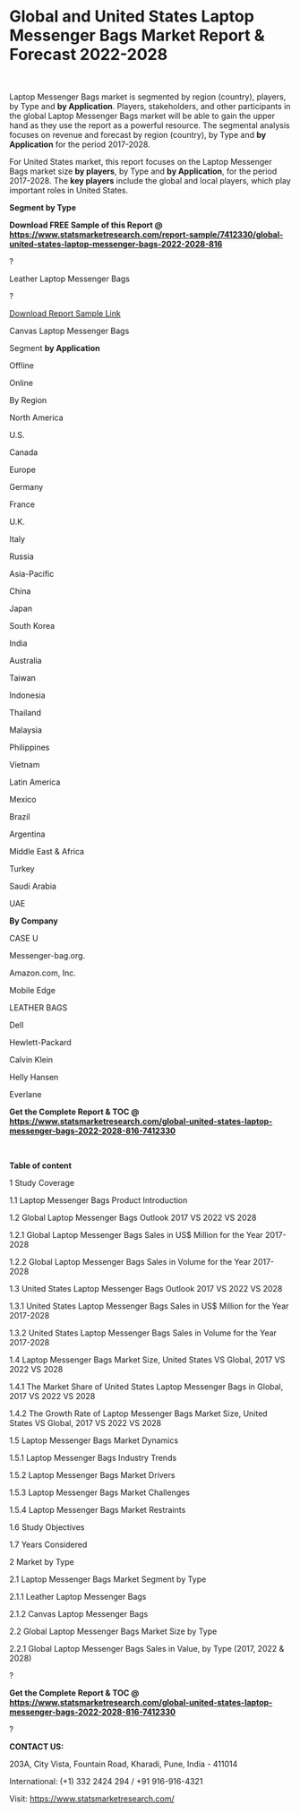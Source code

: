 <h1>Global and United States Laptop Messenger Bags Market Report & Forecast 2022-2028</h1><br/><p>Laptop Messenger Bags market is segmented by region (country), players, by Type and <strong>by Application</strong>. Players, stakeholders, and other participants in the global Laptop Messenger Bags market will be able to gain the upper hand as they use the report as a powerful resource. The segmental analysis focuses on revenue and forecast by region (country), by Type and <strong>by Application</strong> for the period 2017-2028.</p>
 
 
 
 <p>For United States market, this report focuses on the Laptop Messenger Bags market size <strong>by players</strong>, by Type and <strong>by Application</strong>, for the period 2017-2028. The <strong>key players</strong> include the global and local players, which play important roles in United States.</p>
 
 
 
 <p><strong>Segment by Type</strong></p>
 
 
 
 <div><b>Download FREE Sample of this Report @ <a href="https://www.statsmarketresearch.com/download-free-sample/7412330/global-united-states-laptop-messenger-bags-2022-2028-816">https://www.statsmarketresearch.com/report-sample/7412330/global-united-states-laptop-messenger-bags-2022-2028-816</a></b></div>
 
 
 
 <p>? </p>
 
 
 
 <p>Leather Laptop Messenger Bags</p>
 
 
 
 <p>? </p>
 
 
 
 <p><a href="https://www.statsmarketresearch.com/download-free-sample/7412330/global-united-states-laptop-messenger-bags-2022-2028-816">Download Report Sample Link</a></p>
 
 
 
 <p>Canvas Laptop Messenger Bags</p>
 
 
 
 <p>Segment <strong>by Application</strong></p>
 
 
 
 <p>Offline</p>
 
 
 
 <p>Online</p>
 
 
 
 <p>By Region</p>
 
 
 
 <p>North America</p>
 
 
 
 <p>U.S.</p>
 
 
 
 <p>Canada</p>
 
 
 
 <p>Europe</p>
 
 
 
 <p>Germany</p>
 
 
 
 <p>France</p>
 
 
 
 <p>U.K.</p>
 
 
 
 <p>Italy</p>
 
 
 
 <p>Russia</p>
 
 
 
 <p>Asia-Pacific</p>
 
 
 
 <p>China</p>
 
 
 
 <p>Japan</p>
 
 
 
 <p>South Korea</p>
 
 
 
 <p>India</p>
 
 
 
 <p>Australia</p>
 
 
 
 <p>Taiwan</p>
 
 
 
 <p>Indonesia</p>
 
 
 
 <p>Thailand</p>
 
 
 
 <p>Malaysia</p>
 
 
 
 <p>Philippines</p>
 
 
 
 <p>Vietnam</p>
 
 
 
 <p>Latin America</p>
 
 
 
 <p>Mexico</p>
 
 
 
 <p>Brazil</p>
 
 
 
 <p>Argentina</p>
 
 
 
 <p>Middle East & Africa</p>
 
 
 
 <p>Turkey</p>
 
 
 
 <p>Saudi Arabia</p>
 
 
 
 <p>UAE</p>
 
 
 
 <p><strong>By Company</strong></p>
 
 
 
 <p>CASE U</p>
 
 
 
 <p>Messenger-bag.org.</p>
 
 
 
 <p>Amazon.com, Inc.</p>
 
 
 
 <p>Mobile Edge</p>
 
 
 
 <p>LEATHER BAGS</p>
 
 
 
 <p>Dell</p>
 
 
 
 <p>Hewlett-Packard</p>
 
 
 
 <p>Calvin Klein</p>
 
 
 
 <p>Helly Hansen</p>
 
 
 
 <p>Everlane</p>
 
 
 
 <div><b>Get the Complete Report & TOC @ <a href="https://www.statsmarketresearch.com/global-united-states-laptop-messenger-bags-2022-2028-816-7412330">https://www.statsmarketresearch.com/global-united-states-laptop-messenger-bags-2022-2028-816-7412330</a></b></div>
 
 
 
 <p><br />
 
 <b>Table of content</b></p>
 
 
 
 <p>1 Study Coverage<br />
 
 1.1 Laptop Messenger Bags Product Introduction<br />
 
 1.2 Global Laptop Messenger Bags Outlook 2017 VS 2022 VS 2028<br />
 
 1.2.1 Global Laptop Messenger Bags Sales in US$ Million for the Year 2017-2028<br />
 
 1.2.2 Global Laptop Messenger Bags Sales in Volume for the Year 2017-2028<br />
 
 1.3 United States Laptop Messenger Bags Outlook 2017 VS 2022 VS 2028<br />
 
 1.3.1 United States Laptop Messenger Bags Sales in US$ Million for the Year 2017-2028<br />
 
 1.3.2 United States Laptop Messenger Bags Sales in Volume for the Year 2017-2028<br />
 
 1.4 Laptop Messenger Bags Market Size, United States VS Global, 2017 VS 2022 VS 2028<br />
 
 1.4.1 The Market Share of United States Laptop Messenger Bags in Global, 2017 VS 2022 VS 2028<br />
 
 1.4.2 The Growth Rate of Laptop Messenger Bags Market Size, United States VS Global, 2017 VS 2022 VS 2028<br />
 
 1.5 Laptop Messenger Bags Market Dynamics<br />
 
 1.5.1 Laptop Messenger Bags Industry Trends<br />
 
 1.5.2 Laptop Messenger Bags Market Drivers<br />
 
 1.5.3 Laptop Messenger Bags Market Challenges<br />
 
 1.5.4 Laptop Messenger Bags Market Restraints<br />
 
 1.6 Study Objectives<br />
 
 1.7 Years Considered<br />
 
 2 Market by Type<br />
 
 2.1 Laptop Messenger Bags Market Segment by Type<br />
 
 2.1.1 Leather Laptop Messenger Bags<br />
 
 2.1.2 Canvas Laptop Messenger Bags<br />
 
 2.2 Global Laptop Messenger Bags Market Size by Type<br />
 
 2.2.1 Global Laptop Messenger Bags Sales in Value, by Type (2017, 2022 & 2028)<br />
 
 ? </p>
 
 
 
 <div><b>Get the Complete Report & TOC @ <a href="https://www.statsmarketresearch.com/global-united-states-laptop-messenger-bags-2022-2028-816-7412330">https://www.statsmarketresearch.com/global-united-states-laptop-messenger-bags-2022-2028-816-7412330</a></b></div>
 
 
 
 <p>? </p>
 
 
 
 <p><b>CONTACT US:</b><br />
 
 203A, City Vista, Fountain Road, Kharadi, Pune, India - 411014<br />
 
 International: (+1) 332 2424 294 / +91 916-916-4321<br />
 
 Visit: <a href="https://www.statsmarketresearch.com/">https://www.statsmarketresearch.com/</a></p>